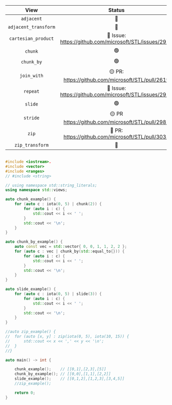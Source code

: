 |View|Status|
|:-:|:-:|
|`adjacent`|:red_circle:|
|`adjacent_transform`|:red_circle:|
|`cartesian_product`|:red_circle: Issue: https://github.com/microsoft/STL/issues/2923|
|`chunk`|:green_circle:|
|`chunk_by`|:green_circle:|
|`join_with`|:yellow_circle: PR: https://github.com/microsoft/STL/pull/2619|
|`repeat`|:red_circle: Issue: https://github.com/microsoft/STL/issues/2933|
|`slide`|:green_circle:|
|`stride`|:yellow_circle: PR https://github.com/microsoft/STL/pull/2981|
|`zip`|:red_circle: PR: https://github.com/microsoft/STL/pull/3035|
|`zip_transform`|:red_circle:| 

```cpp

#include <iostream>.
#include <vector>
#include <ranges>
// #include <string>

// using namespace std::string_literals;
using namespace std::views;

auto chunk_example() {
	for (auto c : iota(0, 5) | chunk(2)) {
		for (auto i : c) {
			std::cout << i << ' ';
		}
		std::cout << '\n';
	}
}

auto chunk_by_example() {
	auto const vec = std::vector{ 0, 0, 1, 1, 2, 2 };
	for (auto c : vec | chunk_by(std::equal_to{})) {
		for (auto i : c) {
			std::cout << i << ' ';
		}
		std::cout << '\n';
	}
}

auto slide_example() {
	for (auto c : iota(0, 5) | slide(3)) {
		for (auto i : c) {
			std::cout << i << ' ';
		}
		std::cout << '\n';
	}
}

//auto zip_example() {
//	for (auto [x, y] : zip(iota(0, 5), iota(10, 15)) {
//		std::cout << x << ',' << y << '\n';
//	}
//}

auto main() -> int {

	chunk_example();    // [[0,1],[2,3],[5]]
	chunk_by_example(); // [[0,0],[1,1],[2,2]]
	slide_example();    // [[0,1,2],[1,2,3],[3,4,5]]
	//zip_example();

	return 0;
}

```
